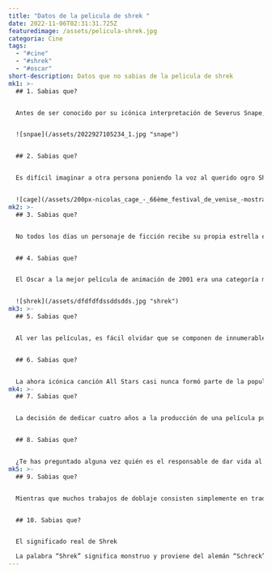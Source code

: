 ```yaml
---
title: "Datos de la pelicula de shrek "
date: 2022-11-06T02:31:31.725Z
featuredimage: /assets/pelicula-shrek.jpg
categoria: Cine
tags:
  - "#cine"
  - "#shrek"
  - "#oscar"
short-description: D﻿atos que no sabias de la pelicula de shrek
mk1: >-
  ## 1﻿. Sabias que?


  Antes de ser conocido por su icónica interpretación de Severus Snape, Alan Rickman fue casi la voz de Lord Farquaad en la película de 2001, Shrek. DreamWorks planeó originalmente que Rickman diera vida al diminuto tirano, pero su agenda estaba llena con el rodaje de Harry Potter y la Piedra Filosofal. Finalmente, John Lithgow fue elegido para el papel y realizó una interpretación deliciosamente absurda del príncipe exiliado convertido en rey. Aunque la interpretación de Rickman de Farquaad habría sido sin duda increíble, la de Lithgow sigue siendo una parte memorable de la franquicia de Shrek. Además, la apretada agenda de Rickman le permitió comprometerse plenamente a dar vida a Snape en una de las series de libros más queridas convertidas en películas. En definitiva, los fans no pueden evitar preguntarse qué podría haber sido si Rickman hubiera aceptado el papel de Lord Farquaad, pero están agradecidos por todo lo que se ha desarrollado como lo hizo. Puede que el mundo nunca sepa lo que podría haber sido, pero podemos estar seguros de que Alan Rickman dejó una huella duradera en ambos mundos cinematográficos con su talento y su inigualable capacidad interpretativa.


  ![snpae](/assets/2022927105234_1.jpg "snape")


  ## 2﻿. Sabias que?


  Es difícil imaginar a otra persona poniendo la voz al querido ogro Shrek, pero antes de que Mike Myers se hiciera con el papel, estuvo a punto de recaer en los actores Chris Farley y Nicolas Cage. Mientras que Farley falleció trágicamente antes de poder meterse en el papel, Cage tomó la sorprendente decisión de rechazarlo. En una entrevista con The Guardian, Cage explicó que no quería ser conocido principalmente como un personaje animado durante toda su carrera. A pesar de esta duda, Cage confesó que espera seguir trabajando en un proyecto de animación en el futuro. No está claro cómo habría resultado Shrek con otro actor al frente, pero no se puede negar que Myers ofreció a los espectadores una representación adorable e inolvidable del ogro verde. Sin él, puede que Shrek no hubiera dejado una impresión tan duradera en la historia del cine.


  ![cage](/assets/200px-nicolas_cage_-_66ème_festival_de_venise_-mostra-.jpg "cage")
mk2: >-
  ## 3﻿. Sabias que?


  No todos los días un personaje de ficción recibe su propia estrella en el Paseo de la Fama de Hollywood, por lo que es aún más impresionante que Shrek se haya ganado este honor. El ogro verde es uno de los pocos personajes de animación que han recibido este prestigioso reconocimiento, uniéndose a las filas de iconos como Mickey Mouse y la Rana Gustavo. Pero lo que diferencia a Shrek de estas otras figuras famosas es su encanto fuera de lo común y su inesperado atractivo para niños y adultos por igual. Al igual que su personaje titular, la franquicia de "Shrek" se salta las convenciones narrativas tradicionales y ofrece un montón de humor socarrón y referencias a la cultura pop. Está claro por qué los fans siguen encantados con el singular encanto de Shrek, que ha consolidado su lugar en la historia de Hollywood con una brillante estrella en el Paseo de la Fama.


  ## 4﻿. Sabias que?


  El Oscar a la mejor película de animación de 2001 era una categoría muy esperada, con tres populares películas compitiendo por la victoria. Pero fue el entrañable ogro Shrek el que salió victorioso, haciendo historia como la primera película de animación en ganar en esta categoría. Aunque Pixar había dominado la industria de la animación durante años, Dreamworks demostró su destreza con el éxito de Shrek. La película encantó al público con su caprichosa historia y sus memorables personajes, a la vez que ofrecía temas relacionables de aceptación y amor propio. Desde la histórica victoria de Shrek, las películas de animación han sido cada vez más reconocidas en las galas de premios, con ganadores que van desde los clásicos de Disney-Pixar, como Wall-E y Up, hasta otros menos convencionales, como Coco, de 2017. Puede que Shrek sea un héroe improbable, pero su impacto en la industria de la animación sigue siendo innegable.


  ![shrek](/assets/dfdfdfdssddsdds.jpg "shrek")
mk3: >-
  ## 5﻿. Sabias que?


  Al ver las películas, es fácil olvidar que se componen de innumerables pequeñas decisiones, momentos e imperfecciones. En el caso del icónico eructo de Cameron Diaz en "There's Something About Mary", lo que podría haberse descartado como un error en el rodaje resultó ser oro cinematográfico. En lugar de intentar tapar o editar el eructo accidental de Díaz, los cineastas tomaron la audaz decisión de incorporarlo a la escena. Este tipo de espontaneidad es lo que a menudo permite que se produzcan momentos naturales y genuinos en el cine, y en este caso, dio lugar a un complemento divertidísimo para una película ya de por sí divertidísima. Cuando tanto Díaz como su coprotagonista Matt Dillon improvisaron sus líneas en respuesta al eructo, quedó claro que a veces aceptar los accidentes puede dar lugar a momentos verdaderamente inspirados en la pantalla. ¿Quién sabe en qué otro momento de la historia de Hollywood podría aplicarse este concepto de perfección accidental? Una cosa es segura: siempre recordaremos el memorable eructo de Díaz en "There's Something About Mary".


  ## 6﻿. Sabias que?


  La ahora icónica canción All Stars casi nunca formó parte de la popular película de 2001 "Shrek" De hecho, fue introducida como una opción temporal por el director Andrew Adamson hasta que se pudiera encontrar el tema perfecto. Sin embargo, al público de las primeras pruebas le gustó tanto la enérgica pista que acabó convirtiéndose en el tema de apertura oficial de la película. Smash Mouth incluso compuso e interpretó la canción de los créditos finales, I'm a believer. Es increíble cómo una decisión improvisada puede llevar a un éxito tan duradero: ¿quién sabe qué otros éxitos potenciales se habrán dejado de lado en favor de opciones más tradicionales? La lección es que siempre hay que tener la mente abierta y confiar en tu instinto: a veces esas decisiones inesperadas resultan ser las mejores.
mk4: >-
  ## 7﻿. Sabias que?


  La decisión de dedicar cuatro años a la producción de una película puede parecer mucho tiempo, pero para el equipo de animadores que hay detrás, el resultado final ha merecido la pena. Cada fotograma se elaboró meticulosamente, prestando atención a cada personaje y elemento de fondo. Los animadores consultaron a expertos en diversos campos, desde la física hasta la moda, para asegurarse de que cada movimiento y diseño fuera preciso y auténtico. Además, la tecnología de animación utilizada en la película sobrepasó los límites de lo que era posible en aquella época. Al dedicar cuatro años a perfeccionar su arte, el equipo creó una experiencia visual impresionante y envolvente para el público. Su duro trabajo dio sus frutos, ya que la película recibió elogios de la crítica y numerosos premios cuando se estrenó en 2001. Está claro que tomarse su tiempo en la producción permitió a los animadores ofrecer un producto final realmente extraordinario.


  ## 8﻿. Sabias que?


  ¿Te has preguntado alguna vez quién es el responsable de dar vida al querido ogro Shrek en la gran pantalla? Aunque detrás de cada película hay un equipo de animadores y actores de gran talento, también hay directores que lo unen todo. La primera película de Shrek fue dirigida por Andrew Adamson con la ayuda de Vicky Jenson, pero para la secuela, un sorprendente miembro del reparto se puso a dirigir. Conrad Vernon, la voz de Ginger en Shrek 2, asumió las funciones de codirector junto con Kelly Asbury. Los fans pueden reconocer a Vernon como el afortunado con cinco esposas en Shark Tale o Muffin en Monstruos contra Alienígenas, pero su trabajo detrás de las cámaras incluye la dirección y escritura de muchas películas de DreamWorks, como Madagascar 3: Los más buscados de Europa y El Gato con Botas. Así que la próxima vez que veas Shrek 2, asegúrate de dar un poco de crédito extra al actor de voz y codirector de Ginger, Conrad Vernon.
mk5: >-
  ## 9﻿. Sabias que?


  Mientras que muchos trabajos de doblaje consisten simplemente en traducir el diálogo original y asignar nuevas voces a cada personaje, el doblaje al español de "La película de Bob Esponja: Bob Esponja fuera del agua" adoptó un enfoque único. En lugar de limitarse a traducir el guión palabra por palabra, el cómico Eugenio Derbez lo adaptó por completo al español, infundiéndole su propia marca de humor. Además de adaptar el guión, Derbez también puso la voz a Burro, dándole aún más espacio para mostrar su talento cómico. El resultado fue un doblaje realmente extraordinario, del que pudieron disfrutar tanto los aficionados que no hablan español como los nativos. Y gracias a los esfuerzos de Derbez, la versión en español de "La esponja fuera del agua" ha conseguido un devoto seguimiento propio.


  ## 1﻿0. Sabias que?


  El significado real de Shrek

  La palabra “Shrek” significa monstruo y proviene del alemán “Schreck”, que significa miedo o sobresalto, justo lo que el ogro provocaba a los aldeanos que se acercaban a su pantano.
---
```

